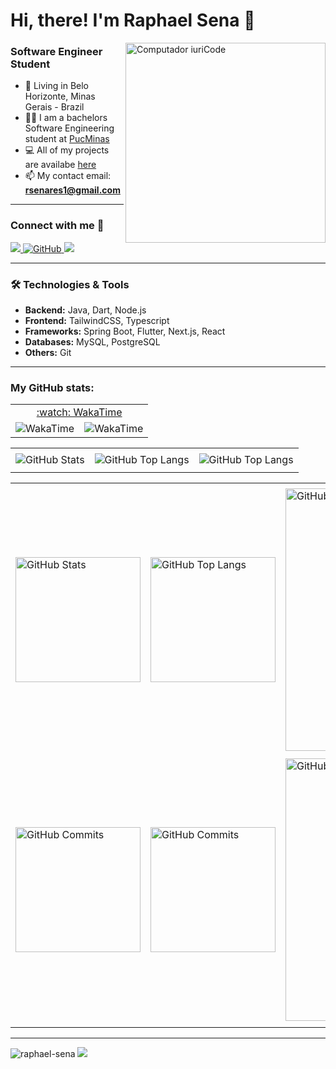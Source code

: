 # Hi, there! I'm Raphael Sena 🤙

<img src="https://raw.githubusercontent.com/MicaelliMedeiros/micaellimedeiros/master/image/computer-illustration.png" min-width="320px" max-width="320px" width="320px" align="right" alt="Computador iuriCode">

### Software Engineer Student
- 📍 Living in Belo Horizonte, Minas Gerais - Brazil
- 👨‍🎓 I am a bachelors Software Engineering student at [PucMinas](https://www.pucminas.br/unidade/praca-da-liberdade/ensino/graduacao/Paginas/Engenharia-de-Software.aspx)
- 💻 All of my projects are availabe [here](https://github.com/raphael-sena?tab=repositories)
- 📫 My contact email: **rsenares1@gmail.com**

---

### Connect with me 🤝
  <a href="https://www.linkedin.com/in/raphael-sena/" target="_blank">
    <img src="https://custom-icon-badges.demolab.com/badge/LinkedIn-0A66C2?logo=linkedin-white&logoColor=white">
  </a>
  <a href="https://github.com/raphael-sena/raphael-sena/">
    <img src="https://img.shields.io/badge/GitHub-%23121011.svg?logo=github&logoColor=white" alt="GitHub"/>
  </a>
  <a href="https://raphaelsena.com" target="_blank">
    <img src="https://img.shields.io/badge/Personal-Website-black"/>
  </a>

---

### 🛠️ Technologies & Tools
- **Backend:** Java, Dart, Node.js
- **Frontend:** TailwindCSS, Typescript
- **Frameworks:** Spring Boot, Flutter, Next.js, React
- **Databases:** MySQL, PostgreSQL
- **Others:** Git

---

###  My GitHub stats:

<div>
  <div align="center">
    <table>
      <tr>
        <td align="center" colspan="2"><a href="https://wakatime.com/@raphaelsena">:watch: WakaTime</a></td>
      </tr> 
      <tr>
        <td>
          <img alt="WakaTime" src="https://github-readme-stats.vercel.app/api/wakatime?username=raphaelsena&theme=dark&langs_count=12"/>
        </td>
        <td>
          <img alt="WakaTime" src="https://github-readme-stats.vercel.app/api/wakatime?username=raphaelsena&theme=dark&layout=compact"/>
        </td>
      </tr>
    </table>
    <table>
      <tr>
        <td align="center" colspan="3"></td>
      </tr> 
      <tr>
        <td>
          <img alt="GitHub Stats" src="https://github-readme-stats.vercel.app/api?username=raphael-sena&show=reviews,discussions_started,discussions_answered,prs_merged,prs_merged_percentage&rank_icon=percentile&theme=dark&locale=pt-br&card_width=480"/>
        </td>
        <td>
          <img alt="GitHub Top Langs" src="https://github-readme-stats.vercel.app/api/top-langs/?username=raphael-sena&theme=dark&locale=pt-br&langs_count=7"/>
        </td>
        <td>
          <img alt="GitHub Top Langs" src="https://github-readme-stats.vercel.app/api/top-langs/?username=raphael-sena&layout=pie&theme=dark&locale=pt-br"/>
        </td>
      </tr>
      <tr>
        <td align="center" colspan="3"></td>
      </tr> 
    </table>
    <table>
      <tr>
        <td align="center" colspan="3"></td>
      </tr> 
      <tr>
        <td>
          <img alt="GitHub Stats" width="200px" src="http://github-profile-summary-cards.vercel.app/api/cards/stats?username=raphael-sena&theme=github_dark"/>
        </td>
        <td>
          <img alt="GitHub Top Langs" width="200px" src="http://github-profile-summary-cards.vercel.app/api/cards/repos-per-language?username=raphael-sena&theme=github_dark"/>
        </td>
        <td>
          <img alt="GitHub Details" width="420px" src="http://github-profile-summary-cards.vercel.app/api/cards/profile-details?username=raphael-sena&theme=github_dark"/>
        </td>
      </tr>
      <tr>
        <td align="center" colspan="3"></td>
      </tr> 
      <tr>
        <td>
          <img alt="GitHub Commits" width="200px" src="http://github-profile-summary-cards.vercel.app/api/cards/productive-time?username=raphael-sena&theme=github_dark&utcOffset=8"/>
        </td>
        <td>
          <img alt="GitHub Commits" width="200px" src="http://github-profile-summary-cards.vercel.app/api/cards/most-commit-language?username=raphael-sena&theme=github_dark"/>
        </td>
        <td>
          <img alt="GitHub Streak" width="420px" src="https://streak-stats.demolab.com?user=raphael-sena&theme=dark&locale=pt_BR&date_format=j%20M%5B%20Y%5D"/>
        </td>
      </tr>
      <tr>
        <td align="center" colspan="3"></td>
      </tr>
    </table>
  </div>
<!--   <div align="center">
    <table>
      <tr>
        <td align="center">:octocat: GitHub 5-Year Retrospective</td>
      </tr>
      <tr>
       <td align="center">
        <img src="https://raphael-sena.github.io/image/postspark_export_12-16-2024_17-14-32.png" alt="GitHub 5-Year Retrospective">
       </td>
      </tr>
    </table>
  </div> -->
</div>

---

<div align="left"> 
  <a>
    <img src="https://komarev.com/ghpvc/?username=raphael-sena&label=Profile%20views&color=0e75b6&style=flat" alt="raphael-sena" /> 
  </a>
  <a>
    <img src="https://wakatime.com/badge/user/5fd978fd-1abf-4ea3-86a1-bb6c94d6bd88.svg"/>
  </a>
</div>          
